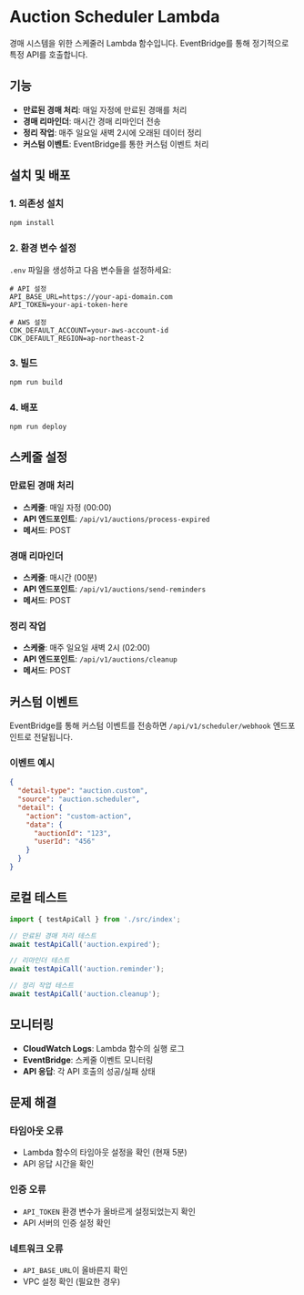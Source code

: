 # Auction Scheduler Lambda

경매 시스템을 위한 스케줄러 Lambda 함수입니다. EventBridge를 통해 정기적으로 특정 API를 호출합니다.

## 기능

- **만료된 경매 처리**: 매일 자정에 만료된 경매를 처리
- **경매 리마인더**: 매시간 경매 리마인더 전송
- **정리 작업**: 매주 일요일 새벽 2시에 오래된 데이터 정리
- **커스텀 이벤트**: EventBridge를 통한 커스텀 이벤트 처리

## 설치 및 배포

### 1. 의존성 설치
```bash
npm install
```

### 2. 환경 변수 설정
`.env` 파일을 생성하고 다음 변수들을 설정하세요:

```env
# API 설정
API_BASE_URL=https://your-api-domain.com
API_TOKEN=your-api-token-here

# AWS 설정
CDK_DEFAULT_ACCOUNT=your-aws-account-id
CDK_DEFAULT_REGION=ap-northeast-2
```

### 3. 빌드
```bash
npm run build
```

### 4. 배포
```bash
npm run deploy
```

## 스케줄 설정

### 만료된 경매 처리
- **스케줄**: 매일 자정 (00:00)
- **API 엔드포인트**: `/api/v1/auctions/process-expired`
- **메서드**: POST

### 경매 리마인더
- **스케줄**: 매시간 (00분)
- **API 엔드포인트**: `/api/v1/auctions/send-reminders`
- **메서드**: POST

### 정리 작업
- **스케줄**: 매주 일요일 새벽 2시 (02:00)
- **API 엔드포인트**: `/api/v1/auctions/cleanup`
- **메서드**: POST

## 커스텀 이벤트

EventBridge를 통해 커스텀 이벤트를 전송하면 `/api/v1/scheduler/webhook` 엔드포인트로 전달됩니다.

### 이벤트 예시
```json
{
  "detail-type": "auction.custom",
  "source": "auction.scheduler",
  "detail": {
    "action": "custom-action",
    "data": {
      "auctionId": "123",
      "userId": "456"
    }
  }
}
```

## 로컬 테스트

```typescript
import { testApiCall } from './src/index';

// 만료된 경매 처리 테스트
await testApiCall('auction.expired');

// 리마인더 테스트
await testApiCall('auction.reminder');

// 정리 작업 테스트
await testApiCall('auction.cleanup');
```

## 모니터링

- **CloudWatch Logs**: Lambda 함수의 실행 로그
- **EventBridge**: 스케줄 이벤트 모니터링
- **API 응답**: 각 API 호출의 성공/실패 상태

## 문제 해결

### 타임아웃 오류
- Lambda 함수의 타임아웃 설정을 확인 (현재 5분)
- API 응답 시간을 확인

### 인증 오류
- `API_TOKEN` 환경 변수가 올바르게 설정되었는지 확인
- API 서버의 인증 설정 확인

### 네트워크 오류
- `API_BASE_URL`이 올바른지 확인
- VPC 설정 확인 (필요한 경우) 